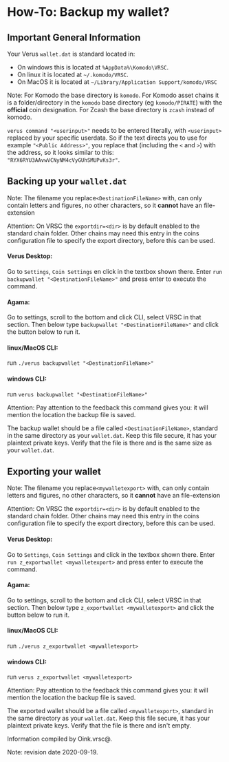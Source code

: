 # How-To: Backup my wallet?

## Important General Information

Your Verus `wallet.dat` is standard located in:

 * On windows this is located at `%AppData%\Komodo\VRSC`.
 * On linux it is located at `~/.komodo/VRSC`.
 * On MacOS it is located at `~/Library/Application Support/komodo/VRSC`

Note: For Komodo the base directory is `komodo`.
For Komodo asset chains it is a folder/directory in the `komodo` base directory (eg `komodo/PIRATE`) with the **official** coin designation.
For Zcash the base directory is `zcash` instead of komodo.

`verus command "<userinput>"` needs to be entered literally, with `<userinput>` replaced by your specific userdata. So if the text directs you to use for example `"<Public Address>"`, you replace that (including the `<` and `>`) with the address,
so it looks similar to this: `"RYX6RYU3AAvwVCNyNM4cVyGUhSMUPvKs3r"`.

## Backing up your `wallet.dat`

Note: The filename you replace`<DestinationFileName>` with, can only contain letters and figures, no other characters, so it **cannot** have an file-extension

Attention: On VRSC the `exportdir=<dir>` is by default enabled to the standard chain folder. Other chains may need this entry in the coins configuration file to specify the export directory, before this can be used.

#### Verus Desktop:
   Go to `Settings`, `Coin Settings` en click in the textbox shown there.
   Enter `run backupwallet "<DestinationFileName>"` and press enter to execute the command.
#### Agama:
   Go to settings, scroll to the bottom and click CLI, select VRSC in that section.
   Then below type `backupwallet "<DestinationFileName>"` and click the button below to run it.
#### linux/MacOS CLI:
   run `./verus backupwallet "<DestinationFileName>"`
#### windows CLI:
   run `verus backupwallet "<DestinationFileName>"`

   Attention: Pay attention to the feedback this command gives you: it will mention the location the backup file is saved.

   The backup wallet should be a file called `<DestinationFileName>`, standard in the same directory as your `wallet.dat`. Keep this file secure, it has your plaintext private keys. Verify that the file is there and is the same size as your `wallet.dat`.

## Exporting your wallet

Note: The filename you replace`<mywalletexport>` with, can only contain letters and figures, no other characters, so it **cannot** have an file-extension

Attention: On VRSC the `exportdir=<dir>` is by default enabled to the standard chain folder. Other chains may need this entry in the coins configuration file to specify the export directory, before this can be used.

#### Verus Desktop:
   Go to `Settings`, `Coin Settings` and click in the textbox shown there.
   Enter `run z_exportwallet <mywalletexport>` and press enter to execute the command.
#### Agama:
   Go to settings, scroll to the bottom and click CLI, select VRSC in that section.
   Then below type `z_exportwallet <mywalletexport>` and click the button below to run it.
#### linux/MacOS CLI:
   run `./verus z_exportwallet <mywalletexport>`
#### windows CLI:
   run `verus z_exportwallet <mywalletexport>`

Attention: Pay attention to the feedback this command gives you: it will mention the location the backup file is saved.

The exported wallet should be a file called `<mywalletexport>`, standard in the same directory as your `wallet.dat`. Keep this file secure, it has your plaintext private keys. Verify that the file is there and isn't empty.

Information compiled by Oink.vrsc@.

Note: revision date 2020-09-19.
